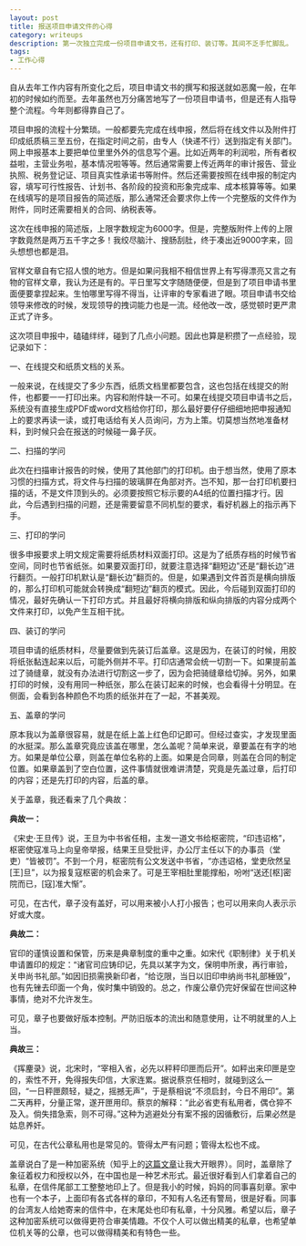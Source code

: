 ```yaml
---
layout: post
title: 报送项目申请文件的心得
category: writeups
description: 第一次独立完成一份项目申请文书，还有打印、装订等。其间不乏手忙脚乱。
tags:
- 工作心得
---
```


自从去年工作内容有所变化之后，项目申请文书的撰写和报送就如恶魔一般，在年初的时候如约而至。去年虽然也万分痛苦地写了一份项目申请书，但是还有人指导整个流程。今年则都得靠自己了。

项目申报的流程十分繁琐。一般都要先完成在线申报，然后将在线文件以及附件打印成纸质稿三至五份，在指定时间之前，由专人（快递不行）送到指定有关部门。网上申报基本上要把单位里里外外的信息写个遍。比如近两年的利润啦，所有者权益啦，主营业务啦，基本情况啦等等。然后通常需要上传近两年的审计报告、营业执照、税务登记证、项目真实性承诺书等附件。然后还需要按照在线申报的制定内容，填写可行性报告、计划书、各阶段的投资和形象完成率、成本核算等等。如果在线填写的是项目报告的简述版，那么通常还会要求你上传一个完整版的文件作为附件，同时还需要相关的合同、纳税表等。

这次在线申报的简述版，上限字数规定为6000字。但是，完整版附件上传的上限字数竟然是两万五千字之多！我绞尽脑汁、搜肠刮肚，终于凑出近9000字来，回头想想也都是泪。

官样文章自有它招人恨的地方。但是如果问我相不相信世界上有写得漂亮又言之有物的官样文章，我认为还是有的。平日里写文字随随便便，但是到了项目申请书里面便要拿捏起来。生怕哪里写得不得当，让评审的专家看进了眼。项目申请书交给领导来修改的时候，发现领导的拽词能力也是一流。经他改一改，感觉顿时更严肃正式了许多。

这次项目申报中，磕磕绊绊，碰到了几点小问题。因此也算是积攒了一点经验，现记录如下：

一、在线提交和纸质文档的关系。

一般来说，在线提交了多少东西，纸质文档里都要包含，这也包括在线提交的附件，也都要一一打印出来。内容和附件缺一不可。如果在线提交项目申请书之后，系统没有直接生成PDF或word文档给你打印，那么最好要仔仔细细地把申报通知上的要求再读一读，或打电话给有关人员询问，方为上策。切莫想当然地准备材料，到时候只会在报送的时候碰一鼻子灰。

二、扫描的学问

此次在扫描审计报告的时候，使用了其他部门的打印机。由于想当然，使用了原本习惯的扫描方式，将文件与扫描的玻璃屏在角部对齐。岂不知，那一台打印机要扫描的话，不是文件顶到头的。必须要按照它标示要的A4纸的位置扫描才行。因此，今后遇到扫描的问题，还是需要留意不同机型的要求，看好机器上的指示再下手。

三、打印的学问

很多申报要求上明文规定需要将纸质材料双面打印。这是为了纸质存档的时候节省空间，同时也节省纸张。如果要双面打印，就要注意选择“翻短边”还是“翻长边”进行翻页。一般打印机默认是“翻长边”翻页的。但是，如果遇到文件首页是横向排版的，那么打印机可能就会转换成“翻短边”翻页的模式。因此，今后碰到双面打印的情况，最好先确认一下打印方式。并且最好将横向排版和纵向排版的内容分成两个文件来打印，以免产生互相干扰。

四、装订的学问

项目申请的纸质材料，尽量要做到先装订后盖章。这是因为，在装订的时候，用胶将纸张黏连起来以后，可能外侧并不平。打印店通常会统一切割一下。如果提前盖过了骑缝章，就没有办法进行切割这一步了，因为会把骑缝章给切掉。另外，如果打印的时候，没有用同一种纸张，那么在装订起来的时候，也会看得十分明显。在侧面，会看到各种颜色不均质的纸张并在了一起，不甚美观。

五、盖章的学问

原本我以为盖章很容易，就是在纸上盖上红色印记即可。但经过查实，才发现里面的水挺深。那么盖章究竟应该盖在哪里，怎么盖呢？简单来说，章要盖在有字的地方。如果是单位公章，则盖在单位名称的上面。如果是合同章，则盖在合同的制定位置。如果章盖到了空白位置，这件事情就很难讲清楚，究竟是先盖过章，后打印的内容；还是先打印的内容，后盖的章。

关于盖章，我还看来了几个典故：

**典故一：**

《宋史·王旦传》说，王旦为中书省任相，主发一道文书给枢密院，“印违诏格”，枢密使寇准马上向皇帝举报，结果王旦受批评，办公厅主任以下的办事员（堂吏）“皆被罚”。不到一个月，枢密院有公文发送中书省，“亦违诏格，堂吏欣然呈[王]旦”，以为报复寇枢密的机会来了。可是王宰相肚里能撑船，吩咐“送还[枢]密院而已，[寇]准大惭”。

可见，在古代，章子没有盖好，可以用来被小人打小报告；也可以用来向人表示示好或大度。

**典故二：**

官印的谨慎设置和保管，历来是典章制度的重中之重。如宋代《职制律》关于机关申请置印的规定：“诸官司应铸印记，先具以某字为文，保明申所隶，再行审验，关申尚书礼部。”如因旧损需换新印者，“给讫限，当日以旧印申纳尚书礼部棰毁”，也有先锉去印面一个角，俟时集中销毁的。总之，作废公章仍完好保留在世间这种事情，绝对不允许发生。

可见，章子也要做好版本控制。严防旧版本的流出和随意使用，让不明就里的人上当。

**典故三：**

《挥麈录》说，北宋时，“宰相入省，必先以秤秤印匣而后开”。如秤出来印匣是空的，索性不开，免得报失印信，大家连累。据说蔡京任相时，就碰到这么一回，“一日秤匣颇轻，疑之，摇撼无声”，于是蔡相说“不须启封，今日不用印”。第二天再秤，分量正常，遂开匣用印。蔡京的解释：“此必省吏有私用者，偶仓猝不及入。倘失措急索，则不可得。”这种为逃避处分有案不报的因循敷衍，后果必然是姑息养奸。

可见，在古代公章私用也是常见的。管得太严有问题；管得太松也不成。

盖章说白了是一种加密系统（知乎上的[这篇文章](http://daily.zhihu.com/story/4012988)让我大开眼界）。同时，盖章除了象征着权力和授权以外，在中国也是一种艺术形式。最近很好看到人们拿着自己的私章，在信件尾部工工整整地印上了。但是我小的时候，妈妈的同事喜刻章。家中也有一个本子，上面印有各式各样的章印，不知有人名还有警局，很是好看。同事的台湾友人给她寄来的信件中，在末尾处也印有私章，十分风雅。希望以后，章子这种加密系统可以做得更符合审美情趣。不仅个人可以做出精美的私章，也希望单位机关等的公章，也可以做得精美和有特色一些。

